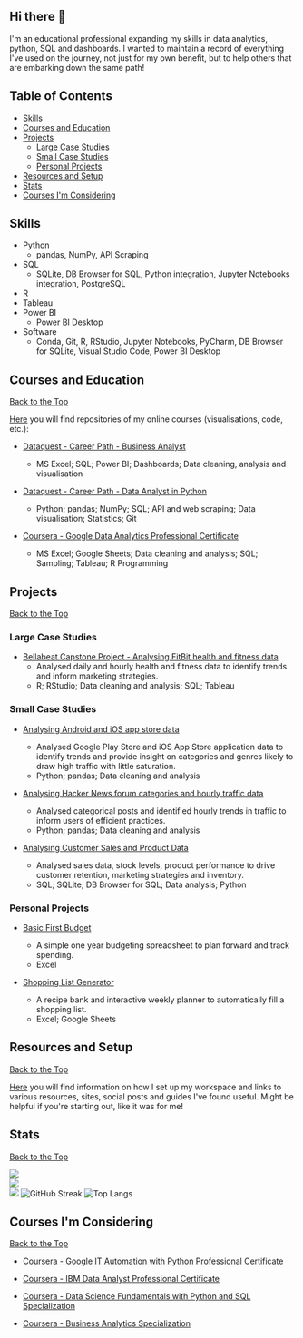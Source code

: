 ## Hi there 👋

I'm an educational professional expanding my skills in data analytics, python, SQL and dashboards. I wanted to maintain a record of everything I've used on the journey, not just for my own benefit, but to help others that are embarking down the same path!

## Table of Contents

- [Skills](#skills)
- [Courses and Education](#courses-and-education)
- [Projects](#projects)
  - [Large Case Studies](#large-case-studies)
  - [Small Case Studies](#small-case-studies)
  - [Personal Projects](#personal-projects)
- [Resources and Setup](#resources-and-setup)
- [Stats](#stats)
- [Courses I'm Considering](#courses-im-considering)

## Skills

- Python
  - pandas, NumPy, API Scraping
- SQL
  - SQLite, DB Browser for SQL, Python integration, Jupyter Notebooks integration, PostgreSQL
- R
- Tableau
- Power BI
  - Power BI Desktop
- Software
  - Conda, Git, R, RStudio, Jupyter Notebooks, PyCharm, DB Browser for SQLite, Visual Studio Code, Power BI Desktop

## Courses and Education
[Back to the Top](#table-of-contents)

[Here](https://github.com/stars/oxbbar/lists/my-courses) you will find repositories of my online courses (visualisations, code, etc.):

- [Dataquest - Career Path - Business Analyst](https://github.com/oxbbar/course-business-analyst-with-power-bi)
  - MS Excel; SQL; Power BI; Dashboards; Data cleaning, analysis and visualisation

- [Dataquest - Career Path - Data Analyst in Python](https://github.com/oxbbar/course-data-analyst-in-python)
  - Python; pandas; NumPy; SQL; API and web scraping; Data visualisation; Statistics; Git

- [Coursera - Google Data Analytics Professional Certificate](https://github.com/oxbar/course-google-data-analytics)
  - MS Excel; Google Sheets; Data cleaning and analysis; SQL; Sampling; Tableau; R Programming

## Projects
[Back to the Top](#table-of-contents)

### Large Case Studies

- [Bellabeat Capstone Project - Analysing FitBit health and fitness data](https://github.com/oxbbar/course-google-data-analytics/tree/main/course_8_bellabeat) 
  - Analysed daily and hourly health and fitness data to identify trends and inform marketing strategies.
  - R; RStudio; Data cleaning and analysis; SQL; Tableau

### Small Case Studies

- [Analysing Android and iOS app store data](https://github.com/oxbbar/course-data-analyst-in-python/tree/main/part_1/appstore)
  - Analysed Google Play Store and iOS App Store application data to identify trends and provide insight on categories and genres likely to draw high traffic with little saturation.
  - Python; pandas; Data cleaning and analysis

- [Analysing Hacker News forum categories and hourly traffic data](https://github.com/oxbbar/course-data-analyst-in-python/tree/main/part_1/hackernews)
  - Analysed categorical posts and identified hourly trends in traffic to inform users of efficient practices.
  - Python; pandas; Data cleaning and analysis

- [Analysing Customer Sales and Product Data](https://github.com/oxbbar/course-business-analyst-with-power-bi/blob/main/part_2/analysing-customer-sales-and-product-data/analysing-customer-sales-and-product-data.ipynb)
  - Analysed sales data, stock levels, product performance to drive customer retention, marketing strategies and inventory.
  - SQL; SQLite; DB Browser for SQL; Data analysis; Python

### Personal Projects

- [Basic First Budget](https://github.com/oxbbar/excel-first-basic-budget)
  - A simple one year budgeting spreadsheet to plan forward and track spending.
  - Excel

- [Shopping List Generator](https://github.com/oxbbar/excel-shopping-list-generator)
  - A recipe bank and interactive weekly planner to automatically fill a shopping list.
  - Excel; Google Sheets

## Resources and Setup
[Back to the Top](#table-of-contents)

[Here](https://github.com/oxbar/course-resources) you will find information on how I set up my workspace and links to various resources, sites, social posts and guides I've found useful. Might be helpful if you're starting out, like it was for me!

## Stats
[Back to the Top](#table-of-contents)

![](https://github-readme-stats.vercel.app/api?username=oxbbar&theme=flag-india&hide_border=true&include_all_commits=false&count_private=false)<br/>
![](https://github-readme-streak-stats.herokuapp.com/?user=oxbbar&theme=flag-india&hide_border=true)<br/>
![](https://github-readme-stats.vercel.app/api/top-langs/?username=oxbbar&theme=flag-india&hide_border=true&include_all_commits=false&count_private=false&layout=compact)
![GitHub Streak](https://streak-stats.demolab.com?user=oxbbar&theme=synthwave&border_radius=5&date_format=M%20j%5B%2C%20Y%5D&mode=weekly)
![Top Langs](https://github-readme-stats.vercel.app/api/top-langs/?username=oxbbar&layout=compact)

## Courses I'm Considering
[Back to the Top](#table-of-contents)

- [Coursera - Google IT Automation with Python Professional Certificate](https://github.com/oxbar/course-google-it-automation)

- [Coursera - IBM Data Analyst Professional Certificate](https://github.com/oxbar/course-ibm-data-analyst)

- [Coursera - Data Science Fundamentals with Python and SQL Specialization](https://github.com/oxbar/course-data-science-fundamentals-python-sql)

- [Coursera - Business Analytics Specialization](https://www.coursera.org/specializations/business-analytics)

<!-- 

TO BE DONE ONE DAY

Intro (A banner one day, visitors, follow)
## About Me
## Contact Me

-->
